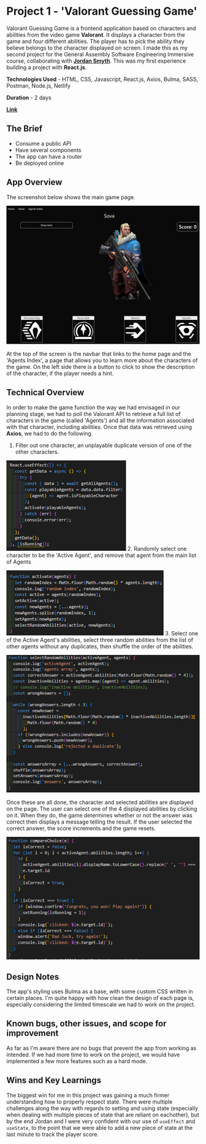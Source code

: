 # Project 1 - 'Valorant Guessing Game'

Valorant Guessing Game is a frontend application based on characters and abilities from the video game **Valorant**. It displays a character from the game and four different abilities. The player has to pick the ability they believe belongs to the character displayed on screen. I made this as my second project for the General Assembly Software Engineering Immersive course, collaborating with **[Jordan Smyth](https://github.com/jsmyth1423/)**. This was my first experience building a project with **React.js**.

**Technologies Used** - HTML, CSS, Javascript, React.js, Axios, Bulma, SASS, Postman, Node.js, Netlify

**Duration** - 2 days

**[Link](https://project-2-api.netlify.app/)**

## The Brief

- Consume a public API
- Have several components
- The app can have a router
- Be deployed online

## App Overview

The screenshot below shows the main game page.

![Game Screenshot](./readme-screenshots/GameScreenshot.PNG)

At the top of the screen is the navbar that links to the home page and the 'Agents Index', a page that allows you to learn more about the characters of the game. On the left side there is a button to click to show the description of the character, if the player needs a hint.

## Technical Overview

In order to make the game function the way we had envisaged in our planning stage, we had to poll the Valorant API to retrieve a full list of characters in the game (called 'Agents') and all the information associated with that character, including abilities. Once that data was retrieved using **Axios**, we had to do the following.

1. Filter out one character, an unplayable duplicate version of one of the other characters.

![Get All Agents](./readme-screenshots/getAllAgents.PNG)
2. Randomly select one character to be the 'Active Agent', and remove that agent from the main list of Agents

![Activate](./readme-screenshots/activate.PNG)
3. Select one of the Active Agent's abilities, select three random abilities from the list of other agents without any duplicates, then shuffle the order of the abilities.

![Select Random Abilities](./readme-screenshots/selectRandomAbilities.PNG)

Once these are all done, the character and selected abilities are displayed on the page. The user can select one of the 4 displayed abilities by clicking on it. When they do, the game determines whether or not the answer was correct then displays a message telling the result. If the user selected the correct answer, the score increments and the game resets.

![Compare Choice](./readme-screenshots/compareChoice.PNG)

## Design Notes

The app's styling uses Bulma as a base, with some custom CSS written in certain places. I'm quite happy with how clean the design of each page is, especially considering the limited timescale we had to work on the project.

## Known bugs, other issues, and scope for improvement

As far as I'm aware there are no bugs that prevent the app from working as intended. If we had more time to work on the project, we would have implemented a few more features such as a hard mode.

## Wins and Key Learnings

The biggest win for me in this project was gaining a much firmer understanding how to properly respect state. There were multiple challenges along the way with regards to setting and using state (especially when dealing with multiple pieces of state that are reliant on eachother), but by the end Jordan and I were very confident with our use of `useEffect` and `useState`, to the point that we were able to add a new piece of state at the last minute to track the player score.